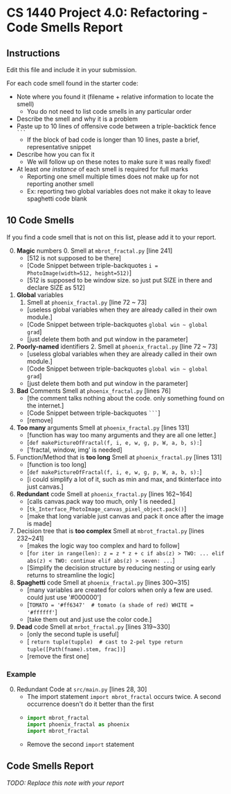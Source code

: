 # CS 1440 Project 4.0: Refactoring - Code Smells Report

## Instructions

Edit this file and include it in your submission.

For each code smell found in the starter code:

*	Note where you found it (filename + relative information to locate the smell)
    *   You do not need to list code smells in any particular order
*	Describe the smell and why it is a problem
*	Paste up to 10 lines of offensive code between a triple-backtick fence `` ``` ``
    *   If the block of bad code is longer than 10 lines, paste a brief, representative snippet
*	Describe how you can fix it
    *   We will follow up on these notes to make sure it was really fixed!
*   At least *one instance* of each smell is required for full marks
    *   Reporting one smell multiple times does not make up for not reporting another smell
    *   Ex: reporting two global variables does not make it okay to leave spaghetti code blank



## 10 Code Smells

If you find a code smell that is not on this list, please add it to your report.

0.  **Magic** numbers
    0.  Smell at `mbrot_fractal.py` [line 241]
    *   [512 is not supposed to be there]
    *   [Code Snippet between triple-backquotes ```i = PhotoImage(width=512, height=512)```]
    *   [512 is supposed to be window size. so just put SIZE in there and declare SIZE as 512]
1.  **Global** variables
    1.  Smell at `phoenix_fractal.py` [line 72 ~ 73]
    *   [useless global variables when they are already called in their own module.]
    *   [Code Snippet between triple-backquotes ```global win ~ global grad```]
    *   [just delete them both and put window in the parameter]
2.  **Poorly-named** identifiers
    2. Smell at `phoenix_fractal.py` [line 72 ~ 73]
    *   [useless global variables when they are already called in their own module.]
    *   [Code Snippet between triple-backquotes ```global win ~ global grad```]
    *   [just delete them both and put window in the parameter]
3.  **Bad** Comments
 Smell at `phoenix_fractal.py` [lines 76]
    *   [the comment talks nothing about the code. only something found on the internet.]
    *   [Code Snippet between triple-backquotes `` ``` ``]
    *   [remove]
4.  **Too many** arguments
Smell at `phoenix_fractal.py` [lines 131]
    *   [function has way too many arguments and they are all one letter.]
    *   [```def makePictureOfFractal(f, i, e, w, g, p, W, a, b, s):```]
    *   ['fractal, window, img' is needed]
5.  Function/Method that is **too long**
Smell at `phoenix_fractal.py` [lines 131]
    *   [function is too long]
    *   [```def makePictureOfFractal(f, i, e, w, g, p, W, a, b, s):```]
    *   [i could simplify a lot of it, such as min and max, and tkinterface into just canvas.]
6.  **Redundant** code
Smell at `phoenix_fractal.py` [lines 162~164]
    *   [calls canvas.pack way too much, only 1 is needed.]
    *   [```tk_Interface_PhotoImage_canvas_pixel_object.pack()```]
    *   [make that long variable just canvas and pack it once after the image is made]
7.  Decision tree that is **too complex**
Smell at `mbrot_fractal.py` [lines 232~241]
    *   [makes the logic way too complex and hard to follow]
    *   [```for iter in range(len):
    z = z * z + c
    if abs(z) > TWO:
        ...
    elif abs(z) < TWO:
        continue
    elif abs(z) > seven:
        ...```]
    *   [Simplify the decision structure by reducing nesting or using early returns to streamline the logic]
8.  **Spaghetti** code
Smell at `phoenix_fractal.py` [lines 300~315]
    *   [many variables are created for colors when only a few are used. could just use '#000000']
    *   [```TOMATO = '#ff6347'  # tomato (a shade of red)
WHITE = '#ffffff'```]
    *   [take them out and just use the color code.]
9.  **Dead** code
Smell at `mrbot_fractal.py` [lines 319~330]
    *   [only the second tuple is useful]
    *   [    ```return tuple(tupple)  # cast to 2-pel type
    return tuple([Path(fname).stem, frac])```]
    *   [remove the first one]


### Example

0.  Redundant Code at `src/main.py` [lines 28, 30]
    *   The import statement `import mbrot_fractal` occurs twice.  A second occurrence doesn't do it better than the first
    *   ```python
        import mbrot_fractal
        import phoenix_fractal as phoenix
        import mbrot_fractal
        ```
    *   Remove the second `import` statement



## Code Smells Report

*TODO: Replace this note with your report*
